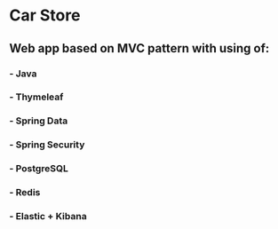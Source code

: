 # Car Store 
## Web app based on MVC pattern with using of:
### - Java
### - Thymeleaf
### - Spring Data
### - Spring Security
### - PostgreSQL
### - Redis
### - Elastic + Kibana
